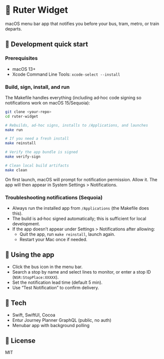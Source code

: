 # 🚌 Ruter Widget

macOS menu bar app that notifies you before your bus, tram, metro, or train departs.

## 🚀 Development quick start

### Prerequisites
- macOS 13+
- Xcode Command Line Tools: `xcode-select --install`

### Build, sign, install, and run

The Makefile handles everything (including ad‑hoc code signing so notifications work on macOS 15/Sequoia):

```bash
git clone <your-repo>
cd ruter-widget

# Rebuilds, ad‑hoc signs, installs to /Applications, and launches
make run

# If you need a fresh install
make reinstall

# Verify the app bundle is signed
make verify-sign

# Clean local build artifacts
make clean
```

On first launch, macOS will prompt for notification permission. Allow it. The app will then appear in System Settings > Notifications.

### Troubleshooting notifications (Sequoia)
- Always run the installed app from `/Applications` (the Makefile does this).
- The build is ad‑hoc signed automatically; this is sufficient for local development.
- If the app doesn’t appear under Settings > Notifications after allowing:
  - Quit the app, run `make reinstall`, launch again.
  - Restart your Mac once if needed.

## 🧭 Using the app
- Click the bus icon in the menu bar.
- Search a stop by name and select lines to monitor, or enter a stop ID (`NSR:StopPlace:XXXXX`).
- Set the notification lead time (default 5 min).
- Use “Test Notification” to confirm delivery.

## 🔧 Tech
- Swift, SwiftUI, Cocoa
- Entur Journey Planner GraphQL (public, no auth)
- Menubar app with background polling

## 📄 License
MIT

